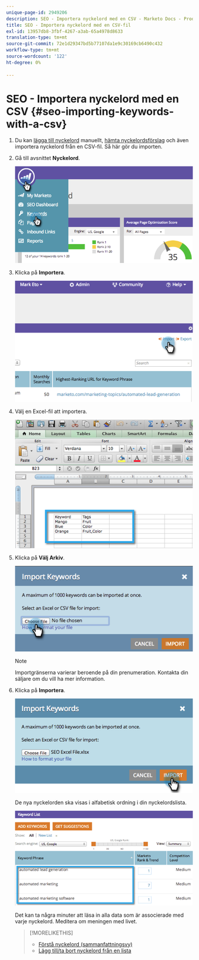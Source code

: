 ```yaml
---
unique-page-id: 2949206
description: SEO - Importera nyckelord med en CSV - Marketo Docs - Produktdokumentation
title: SEO - Importera nyckelord med en CSV-fil
exl-id: 13957db8-3fbf-4267-a3ab-65a4978d8633
translation-type: tm+mt
source-git-commit: 72e1d29347bd5b77107da1e9c30169cb6490c432
workflow-type: tm+mt
source-wordcount: '122'
ht-degree: 0%

---
```


# SEO - Importera nyckelord med en CSV {#seo-importing-keywords-with-a-csv}

1. Du kan [lägga till nyckelord](/help/marketo/product-docs/additional-apps/seo/keywords/seo-add-keywords.md) manuellt, [hämta nyckelordsförslag](/help/marketo/product-docs/additional-apps/seo/keywords/seo-get-suggested-keywords.md) och även importera nyckelord från en CSV-fil. Så här gör du importen.

1. Gå till avsnittet **Nyckelord**.

   ![](assets/image2014-9-18-11-3a44-3a25.png)

1. Klicka på **Importera**.

   ![](assets/image2014-9-18-11-3a44-3a36.png)

1. Välj en Excel-fil att importera.

   ![](assets/image2014-9-18-11-3a44-3a42.png)

1. Klicka på **Välj Arkiv**.

   ![](assets/image2014-9-18-11-3a44-3a46.png)

   >[!NOTE]
   >
   >Importgränserna varierar beroende på din prenumeration. Kontakta din säljare om du vill ha mer information.

1. Klicka på **Importera**.

   ![](assets/image2014-9-18-11-3a45-3a25.png)

   De nya nyckelorden ska visas i alfabetisk ordning i din nyckelordslista.

   ![](assets/image2014-9-18-11-3a45-3a30.png)

   Det kan ta några minuter att läsa in alla data som är associerade med varje nyckelord. Meditera om meningen med livet.

   >[!MORELIKETHIS]
   >
   >* [Förstå nyckelord (sammanfattningsvy)](/help/marketo/product-docs/additional-apps/seo/keywords/seo-understanding-keywords.md)
   >* [Lägg till/ta bort nyckelord från en lista](/help/marketo/product-docs/additional-apps/seo/keywords/seo-add-remove-keywords-from-a-list.md)

